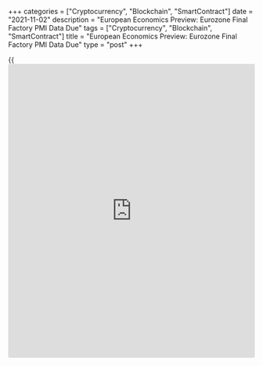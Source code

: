 +++
categories = ["Cryptocurrency", "Blockchain", "SmartContract"]
date = "2021-11-02"
description = "European Economics Preview: Eurozone Final Factory PMI Data Due"
tags = ["Cryptocurrency", "Blockchain", "SmartContract"]
title = "European Economics Preview: Eurozone Final Factory PMI Data Due"
type = "post"
+++

{{<iframe id="large-banner" src="https://www.bounty.group/#slide=18.0" width="100%" height="600" scrolling="no" style="border: 0px solid rgb(216, 221, 230); border-radius: 3px;">}}

Factory Purchasing Managers' survey results from Eurozone and other
major euro area economies are due on Tuesday, headlining a light day for
the European economic [news](https://www.letsplayfx.com/blog/forex-news-website/).

At 3.30 am ET, the Federal Statistical Office releases Swiss consumer
prices and retail sales data. Inflation is forecast to rise to 1.1
percent in October from 0.9 percent in September.

At 4.00 am ET, producer prices and foreign trade reports are due from
Hungary.

At 4.15 am ET, Spain's manufacturing PMI data is due. Economists
forecast the index to remain unchanged at 58.1 in October.

At 4.45 am ET, IHS Markit releases Italy's manufacturing PMI survey
results. The index is seen at 59.7 in October, unchanged from September.

Thereafter, final PMI survey results are due from France and Germany at
4.50 and 4.55 am ET, respectively.

At 5.00 am ET, Eurozone final factory PMI is due. The final reading is
seen at 58.5 in October, in line with flash estimate.

For comments and feedback [contact](https://www.playgroundfx.com/contact/): editorial@rtt[news](https://www.letsplayfx.com/blog/forex-news-website/).com

[Economic News][1]

 **What parts of the world are seeing the best (and worst) economic
performances lately? Click[here][2] to check out our [Econ Scorecard][2]
and find out! See up-to-the-moment [ranking](https://www.playgroundfx.com/blog/crypto-exchange-ranking/)s for the best and worst
performers in [GDP][2], [unemployment rate][3], [inflation][4] and much
more.**

   1. www.rtt[news](https://www.letsplayfx.com/blog/forex-news-website/).com/Content/EconomicNews.aspx
   2. www.rtt[news](https://www.letsplayfx.com/blog/forex-news-website/).com/economic-scorecard/world-rank/GDP/highest-performance.aspx
   3. www.rtt[news](https://www.letsplayfx.com/blog/forex-news-website/).com/economic-scorecard/world-rank/unemployment-rate/lowest-performance.aspx
   4. www.rtt[news](https://www.letsplayfx.com/blog/forex-news-website/).com/economic-scorecard/world-rank/CPI/highest-performance.aspx